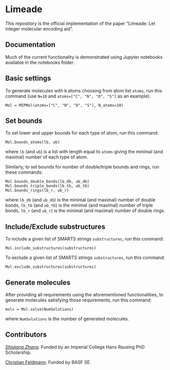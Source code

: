 # Limeade

This repository is the official implementation of the paper “Limeade: Let integer molecular encoding aid”.

## Documentation
Much of the current functionality is demonstrated using Jupyter notebooks available in the notebooks folder.


## Basic settings
To generate molecules with `N` atoms choosing from atom list `atoms`, run this command (use `N=10` and `atoms=["C", "N", "O", "S"]` as an example):

```
Mol = MIPMol(atoms=["C", "N", "O", "S"], N_atoms=10)
```

## Set bounds
To set lower and upper bounds for each type of atom, run this command:
```
Mol.bounds_atoms(lb, ub)
```
where `lb` (and `ub`) is a list with length equal to `atoms` giving the minimal (and maximal) number of each type of atom. 

Similarly, to set bounds for number of double/triple bounds and rings, run these commands:
```
Mol.bounds_double_bonds(lb_db, ub_db)
Mol.bounds_triple_bonds(lb_tb, ub_tb)
Mol.bounds_rings(lb_r, ub_r)
```
where `lb_db` (and `ub_db`) is the minimal (and maximal) number of double bonds, `lb_tb` (and `ub_tb`) is the minimal (and maximal) number of triple bonds, `lb_r` (and `ub_r`) is the minimal (and maximal) number of double rings.

## Include/Exclude substructures
To include a given list of SMARTS strings `substructures`, run this command:
```
Mol.include_substructures(substructures)
```
To exclude a given list of SMARTS strings `substructures`, run this command:
```
Mol.exclude_substructures(substructures)
```

## Generate molecules
After providing all requirements using the aforementioned functionalities, to generate molecules satisfying those requirements, run this command:
```
mols = Mol.solve(NumSolutions)
```
where `NumSolutions` is the number of generated molecules.

## Contributors
[*Shiqiang Zhang*](https://github.com/zshiqiang). Funded by an Imperial College Hans Rausing PhD Scholarship.

[Christian Feldmann](https://github.com/c-w-feldmann). Funded by BASF SE.
